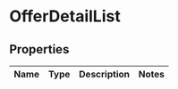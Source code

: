 # OfferDetailList

## Properties
Name | Type | Description | Notes
------------ | ------------- | ------------- | -------------
